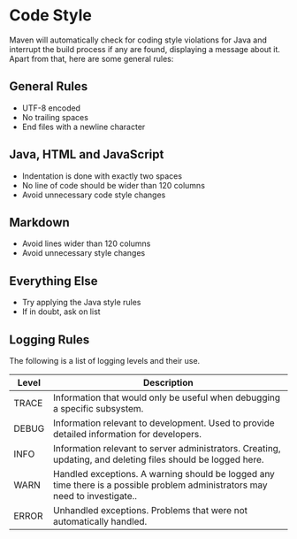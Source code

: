 Code Style
==========

Maven will automatically check for coding style violations for Java and interrupt the build process if any are found,
displaying a message about it. Apart from that, here are some general rules:


General Rules
-------------

- UTF-8 encoded
- No trailing spaces
- End files with a newline character


Java, HTML and JavaScript
-------------------------

- Indentation is done with exactly two spaces
- No line of code should be wider than 120 columns
- Avoid unnecessary code style changes


Markdown
--------

- Avoid lines wider than 120 columns
- Avoid unnecessary style changes


Everything Else
---------------

- Try applying the Java style rules
- If in doubt, ask on list


Logging Rules
-------------

The following is a list of logging levels and their use.

Level | Description
------|---------------------------------------------------------------------------
TRACE | Information that would only be useful when debugging a specific subsystem.
DEBUG | Information relevant to development. Used to provide detailed information for developers.
INFO  | Information relevant to server administrators. Creating, updating, and deleting files should be logged here.
WARN  | Handled exceptions. A warning should be logged any time there is a possible problem administrators may need to investigate..
ERROR | Unhandled exceptions. Problems that were not automatically handled.
